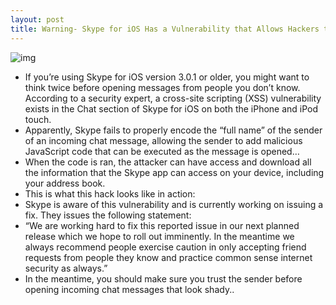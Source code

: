 ```yaml
---
layout: post
title: Warning- Skype for iOS Has a Vulnerability that Allows Hackers to Steal Your Data
---
```

![img](http://media.idownloadblog.com/wp-content/uploads/2011/09/Skype-XSS-Vulnerability.png)
* If you’re using Skype for iOS version 3.0.1 or older, you might want to think twice before opening messages from people you don’t know. According to a security expert, a cross-site scripting (XSS) vulnerability exists in the Chat section of Skype for iOS on both the iPhone and iPod touch.
* Apparently, Skype fails to properly encode the “full name” of the sender of an incoming chat message, allowing the sender to add malicious JavaScript code that can be executed as the message is opened…
* When the code is ran, the attacker can have access and download all the information that the Skype app can access on your device, including your address book.
* This is what this hack looks like in action:
* Skype is aware of this vulnerability and is currently working on issuing a fix. They issues the following statement:
* “We are working hard to fix this reported issue in our next planned release which we hope to roll out imminently. In the meantime we always recommend people exercise caution in only accepting friend requests from people they know and practice common sense internet security as always.”
* In the meantime, you should make sure you trust the sender before opening incoming chat messages that look shady..

